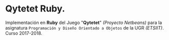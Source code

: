 # Qytetet Ruby.

Implementación en **Ruby** del Juego "**Qytetet**" *(Proyecto Netbeans)* para la asignatura `Programación y Diseño Orientado a Objetos` de la UGR *(ETSIIT)*. Curso 2017-2018.
